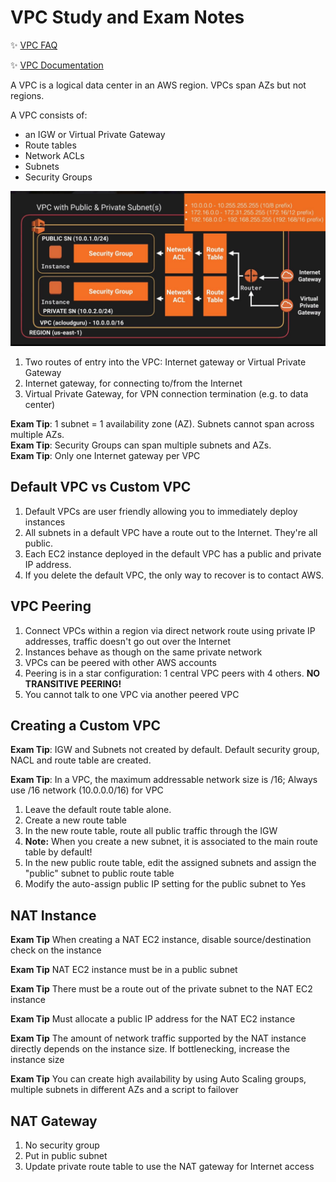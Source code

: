 # VPC Study and Exam Notes

:sparkles: [VPC FAQ](https://aws.amazon.com/vpc/faqs/)

:sparkles: [VPC Documentation](https://aws.amazon.com/documentation/vpc/)

A VPC is a logical data center in an AWS region.  VPCs span AZs but not regions.  

A VPC consists of:
  - an IGW or Virtual Private Gateway
  - Route tables
  - Network ACLs
  - Subnets
  - Security Groups


![VPC Basic Diagram](https://github.com/MathewT/aws-certified-developer/blob/master/VPC/vpc-basic-diagram.JPG)

1. Two routes of entry into the VPC:  Internet gateway or Virtual Private Gateway
1. Internet gateway, for connecting to/from the Internet
1. Virtual Private Gateway, for VPN connection termination (e.g. to data center)



**Exam Tip**: 1 subnet = 1 availability zone (AZ).  Subnets cannot span across multiple AZs.  
**Exam Tip**: Security Groups can span multiple subnets and AZs.  
**Exam Tip**: Only one Internet gateway per VPC

## Default VPC vs Custom VPC

1. Default VPCs are user friendly allowing you to immediately deploy instances
1. All subnets in a default VPC have a route out to the Internet.  They're all public.
1. Each EC2 instance deployed in the default VPC has a public and private IP address.
1. If you delete the default VPC, the only way to recover is to contact AWS.

## VPC Peering
1. Connect VPCs within a region via direct network route using private IP addresses, traffic doesn't go out over the Internet
1. Instances behave as though on the same private network
1. VPCs can be peered with other AWS accounts
1. Peering is in a star configuration: 1 central VPC peers with 4 others.  **NO TRANSITIVE PEERING!**  
1. You cannot talk to one VPC via another peered VPC


## Creating a Custom VPC

**Exam Tip**: IGW and Subnets not created by default.   Default security group, NACL and route table are created.

**Exam Tip**: In a VPC, the maximum addressable network size is /16; Always use /16 network (10.0.0.0/16) for VPC

1. Leave the default route table alone.
1. Create a new route table
1. In the new route table, route all public traffic through the IGW
1. **Note:**  When you create a new subnet, it is associated to the main route table by default!
1. In the new public route table, edit the assigned subnets and assign the "public" subnet to public 
route table
1. Modify the auto-assign public IP setting for the public subnet to Yes

## NAT Instance

**Exam Tip** When creating a NAT EC2 instance, disable source/destination check on the instance

**Exam Tip** NAT EC2 instance must be in a public subnet

**Exam Tip** There must be a route out of the private subnet to the NAT EC2 instance

**Exam Tip** Must allocate a public IP address for the NAT EC2 instance

**Exam Tip** The amount of network traffic supported by the NAT instance directly depends on the instance size. If bottlenecking, increase the instance size

**Exam Tip** You can create high availability by using Auto Scaling groups, multiple subnets in different AZs and a script to failover



## NAT Gateway
1. No security group
1. Put in public subnet
1. Update private route table to use the NAT gateway for Internet access



